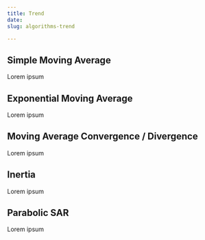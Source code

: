 ```yaml
---
title: Trend
date: 
slug: algorithms-trend

---
```

## Simple Moving Average

Lorem ipsum

## Exponential Moving Average

Lorem ipsum

## Moving Average Convergence / Divergence

Lorem ipsum

## Inertia

Lorem ipsum

## Parabolic SAR

Lorem ipsum